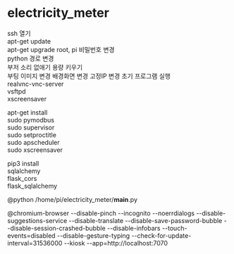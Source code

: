 # electricity_meter
ssh 열기  
apt-get update  
apt-get upgrade 
root, pi 비밀번호 변경  
python 경로 변경  
부저 소리 없애기 
용량 키우기  
부팅 이미지 변경 
배경화면 변경 
고정IP 변경 
초기 프로그램 실행  
realvnc-vnc-server  
vsftpd  
xscreensaver  

apt-get install   
sudo pymodbus   
sudo supervisor   
sudo setproctitle   
sudo apscheduler      
sudo xscreensaver   

pip3 install  
sqlalchemy  
flask_cors  
flask_sqlalchemy  

@python /home/pi/electricity_meter/__main__.py  

@chromium-browser --disable-pinch --incognito --noerrdialogs --disable-suggestions-service --disable-translate --disable-save-password-bubble --disable-session-crashed-bubble --disable-infobars --touch-events=disabled --disable-gesture-typing --check-for-update-interval=31536000 --kiosk --app=http://localhost:7070 

